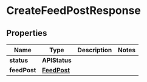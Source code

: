 

# CreateFeedPostResponse


## Properties

| Name | Type | Description | Notes |
|------------ | ------------- | ------------- | -------------|
|**status** | **APIStatus** |  |  |
|**feedPost** | [**FeedPost**](FeedPost.md) |  |  |



